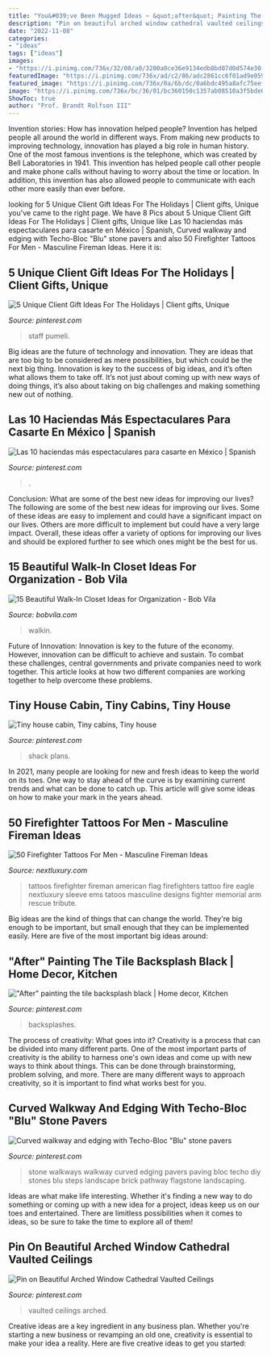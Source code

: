 ```yaml
---
title: "You&#039;ve Been Mugged Ideas ~ &quot;after&quot; Painting The Tile Backsplash Black"
description: "Pin on beautiful arched window cathedral vaulted ceilings"
date: "2022-11-08"
categories:
- "ideas"
tags: ["ideas"]
images:
- "https://i.pinimg.com/736x/32/00/a0/3200a0ce36e9134edb8bd07d0d574e30--log-homes-cabins.jpg"
featuredImage: "https://i.pinimg.com/736x/ad/c2/86/adc2861cc6f01ad9e0592c3940c808a7--tile.jpg"
featured_image: "https://i.pinimg.com/736x/0a/6b/dc/0a6bdc495a8afc75eef3cb6fdb9d2626.jpg"
image: "https://i.pinimg.com/736x/bc/36/01/bc360150c1357ab08510a3f5bde06909--stone-walkways-paving-stones.jpg"
ShowToc: true
author: "Prof. Brandt Rolfson III"
---
```



Invention stories: How has innovation helped people?
Invention has helped people all around the world in different ways. From making new products to improving technology, innovation has played a big role in human history. One of the most famous inventions is the telephone, which was created by Bell Laboratories in 1941. This invention has helped people call other people and make phone calls without having to worry about the time or location. In addition, this invention has also allowed people to communicate with each other more easily than ever before.

	

		
looking for 5 Unique Client Gift Ideas For The Holidays | Client gifts, Unique you've came to the right page. We have 8 Pics about 5 Unique Client Gift Ideas For The Holidays | Client gifts, Unique like Las 10 haciendas más espectaculares para casarte en México | Spanish, Curved walkway and edging with Techo-Bloc &quot;Blu&quot; stone pavers and also 50 Firefighter Tattoos For Men - Masculine Fireman Ideas. Here it is:
		
    
## 5 Unique Client Gift Ideas For The Holidays | Client Gifts, Unique

<img loading=lazy src="https://i.pinimg.com/736x/26/27/f2/2627f2d310032d36f13730eaf5ed6bf3.jpg" onerror="this.onerror=null;this.src='https://tse2.mm.bing.net/th?id=OIP.3AWSxBL_ghGHrbE0ZvrdJQHaLH&amp;pid=15.1';" alt="5 Unique Client Gift Ideas For The Holidays | Client gifts, Unique">

_Source: pinterest.com_

>staff pumeli. 

	

Big ideas are the future of technology and innovation. They are ideas that are too big to be considered as mere possibilities, but which could be the next big thing. Innovation is key to the success of big ideas, and it’s often what allows them to take off. It’s not just about coming up with new ways of doing things, it’s also about taking on big challenges and making something new out of nothing.

    
## Las 10 Haciendas Más Espectaculares Para Casarte En México | Spanish

<img loading=lazy src="https://i.pinimg.com/736x/d6/54/83/d65483aad620200aef883168246674de.jpg" onerror="this.onerror=null;this.src='https://tse1.mm.bing.net/th?id=OIP.v5lTK_NsqA7xk4DaIDeJdQHaKg&amp;pid=15.1';" alt="Las 10 haciendas más espectaculares para casarte en México | Spanish">

_Source: pinterest.com_

>. 

	

Conclusion: What are some of the best new ideas for improving our lives?
The following are some of the best new ideas for improving our lives. Some of these ideas are easy to implement and could have a significant impact on our lives. Others are more difficult to implement but could have a very large impact. Overall, these ideas offer a variety of options for improving our lives and should be explored further to see which ones might be the best for us.

    
## 15 Beautiful Walk-In Closet Ideas For Organization - Bob Vila

<img loading=lazy src="https://s3-production.bobvila.com/slides/40488/original/his_and_hers_walkin_closet.jpg?1608259162" onerror="this.onerror=null;this.src='https://tse4.mm.bing.net/th?id=OIP.RYuFgRwKT_YQeF4Wl2KVNgHaFX&amp;pid=15.1';" alt="15 Beautiful Walk-In Closet Ideas for Organization - Bob Vila">

_Source: bobvila.com_

>walkin. 

	

Future of Innovation:
Innovation is key to the future of the economy. However, innovation can be difficult to achieve and sustain. To combat these challenges, central governments and private companies need to work together. This article looks at how two different companies are working together to help overcome these problems.

    
## Tiny House Cabin, Tiny Cabins, Tiny House

<img loading=lazy src="https://i.pinimg.com/736x/32/00/a0/3200a0ce36e9134edb8bd07d0d574e30--log-homes-cabins.jpg" onerror="this.onerror=null;this.src='https://tse1.mm.bing.net/th?id=OIP.txgn_nb7Or05g6C6X4YysQHaHa&amp;pid=15.1';" alt="Tiny house cabin, Tiny cabins, Tiny house">

_Source: pinterest.com_

>shack plans. 

	

In 2021, many people are looking for new and fresh ideas to keep the world on its toes. One way to stay ahead of the curve is by examining current trends and what can be done to catch up. This article will give some ideas on how to make your mark in the years ahead.

    
## 50 Firefighter Tattoos For Men - Masculine Fireman Ideas

<img loading=lazy src="http://nextluxury.com/wp-content/uploads/eagle-american-flag-firefighters-tattoos-ideas-for-men.jpg" onerror="this.onerror=null;this.src='https://tse1.mm.bing.net/th?id=OIP.Dh1qVPzKuEjGUzVRqYAFhgAAAA&amp;pid=15.1';" alt="50 Firefighter Tattoos For Men - Masculine Fireman Ideas">

_Source: nextluxury.com_

>tattoos firefighter fireman american flag firefighters tattoo fire eagle nextluxury sleeve ems tatoos masculine designs fighter memorial arm rescue tribute. 

	

Big ideas are the kind of things that can change the world. They're big enough to be important, but small enough that they can be implemented easily. Here are five of the most important big ideas around: 

    
## &quot;After&quot; Painting The Tile Backsplash Black | Home Decor, Kitchen

<img loading=lazy src="https://i.pinimg.com/736x/ad/c2/86/adc2861cc6f01ad9e0592c3940c808a7--tile.jpg" onerror="this.onerror=null;this.src='https://tse2.mm.bing.net/th?id=OIP.QnL2mYdWMRvuQ7jb--RfIAHaJ3&amp;pid=15.1';" alt="&quot;After&quot; painting the tile backsplash black | Home decor, Kitchen">

_Source: pinterest.com_

>backsplashes. 

	

The process of creativity: What goes into it?
Creativity is a process that can be divided into many different parts. One of the most important parts of creativity is the ability to harness one's own ideas and come up with new ways to think about things. This can be done through brainstorming, problem solving, and more. There are many different ways to approach creativity, so it is important to find what works best for you.

    
## Curved Walkway And Edging With Techo-Bloc &quot;Blu&quot; Stone Pavers

<img loading=lazy src="https://i.pinimg.com/736x/bc/36/01/bc360150c1357ab08510a3f5bde06909--stone-walkways-paving-stones.jpg" onerror="this.onerror=null;this.src='https://tse4.mm.bing.net/th?id=OIP.eMx9-VQJHHHKu4poooOZQQHaKO&amp;pid=15.1';" alt="Curved walkway and edging with Techo-Bloc &quot;Blu&quot; stone pavers">

_Source: pinterest.com_

>stone walkways walkway curved edging pavers paving bloc techo diy stones blu steps landscape brick pathway flagstone landscaping. 

	

Ideas are what make life interesting. Whether it's finding a new way to do something or coming up with a new idea for a project, ideas keep us on our toes and entertained. There are limitless possibilities when it comes to ideas, so be sure to take the time to explore all of them!

    
## Pin On Beautiful Arched Window Cathedral Vaulted Ceilings

<img loading=lazy src="https://i.pinimg.com/736x/0a/6b/dc/0a6bdc495a8afc75eef3cb6fdb9d2626.jpg" onerror="this.onerror=null;this.src='https://tse2.mm.bing.net/th?id=OIP.xH5sGQOI4Wo9UOXXKiX6-QHaLB&amp;pid=15.1';" alt="Pin on Beautiful Arched Window Cathedral Vaulted Ceilings">

_Source: pinterest.com_

>vaulted ceilings arched. 

	

Creative ideas are a key ingredient in any business plan. Whether you're starting a new business or revamping an old one, creativity is essential to make your idea a reality. Here are five creative ideas to get you started: 

